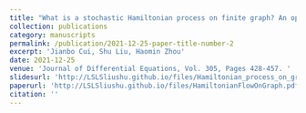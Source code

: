```yaml
---
title: "What is a stochastic Hamiltonian process on finite graph? An optimal transport answer"
collection: publications
category: manuscripts
permalink: /publication/2021-12-25-paper-title-number-2
excerpt: 'Jianbo Cui, Shu Liu, Haomin Zhou'
date: 2021-12-25
venue: 'Journal of Differential Equations, Vol. 305, Pages 428-457. '
slidesurl: 'http://LSLSliushu.github.io/files/Hamiltonian_process_on_graph_slides.pdf'
paperurl: 'http://LSLSliushu.github.io/files/HamiltonianFlowOnGraph.pdf'
citation: ''
---
```

